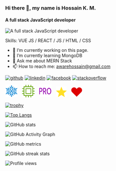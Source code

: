 ### Hi there 👋, my name is Hossain K. M.
#### A full stack JavaScript developer
![A full stack JavaScript developer](https://camo.githubusercontent.com/e20822b4282c07ffd010cd05f855a6561d3b62358ca9e607e4901288dd748fcb/68747470733a2f2f63646e2e6472696262626c652e636f6d2f75736572732f323133313939332f73637265656e73686f74732f343934383733362f74686f75676874776f726b732d6769665f6472696262626c652e676966)


Skills: VUE JS / REACT / JS / HTML / CSS

- 🔭 I’m currently working on this page. 
- 🌱 I’m currently learning MongoDB 
- 💬 Ask me about MERN Stack 
- 📫 How to reach me: awarehossain@gmail.com 


[<img src='https://cdn.jsdelivr.net/npm/simple-icons@3.0.1/icons/github.svg' alt='github' height='40'>](https://github.com/ho-ssain)  [<img src='https://cdn.jsdelivr.net/npm/simple-icons@3.0.1/icons/linkedin.svg' alt='linkedin' height='40'>](https://www.linkedin.com/in/https://www.linkedin.com/in/md-hossain-kabir-2025a31ab//)  [<img src='https://cdn.jsdelivr.net/npm/simple-icons@3.0.1/icons/facebook.svg' alt='facebook' height='40'>](https://www.facebook.com/https://www.facebook.com/hkonir)  [<img src='https://cdn.jsdelivr.net/npm/simple-icons@3.0.1/icons/stackoverflow.svg' alt='stackoverflow' height='40'>](https://stackoverflow.com/users/https://stackoverflow.com/users/19877277/hossain-k-m)  

<a href='https://archiveprogram.github.com/'><img src='https://raw.githubusercontent.com/acervenky/animated-github-badges/master/assets/acbadge.gif' width='40' height='40'></a> <a href='https://docs.github.com/en/developers'><img src='https://raw.githubusercontent.com/acervenky/animated-github-badges/master/assets/devbadge.gif' width='40' height='40'></a> <a href='https://github.com/pricing'><img src='https://raw.githubusercontent.com/acervenky/animated-github-badges/master/assets/pro.gif' width='40' height='40'></a> <a href='https://stars.github.com/'><img src='https://raw.githubusercontent.com/acervenky/animated-github-badges/master/assets/starbadge.gif' width='35' height='35'></a> <a href='https://docs.github.com/en/github/supporting-the-open-source-community-with-github-sponsors'><img src='https://raw.githubusercontent.com/acervenky/animated-github-badges/master/assets/sponsorbadge.gif' width='35' height='35'></a> 

[![trophy](https://github-profile-trophy.vercel.app/?username=ho-ssain)](https://github.com/ryo-ma/github-profile-trophy)

[![Top Langs](https://github-readme-stats.vercel.app/api/top-langs/?username=ho-ssain)](https://github.com/anuraghazra/github-readme-stats)

![GitHub stats](https://github-readme-stats.vercel.app/api?username=ho-ssain&show_icons=true&count_private=true)  

![GitHub Activity Graph](https://activity-graph.herokuapp.com/graph?username=ho-ssain)  

![GitHub metrics](https://metrics.lecoq.io/ho-ssain)  

![GitHub streak stats](https://github-readme-streak-stats.herokuapp.com/?user=ho-ssain)  

![Profile views](https://gpvc.arturio.dev/ho-ssain)  
